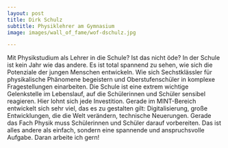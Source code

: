 ```yaml
---
layout: post
title: Dirk Schulz
subtitle: Physiklehrer am Gymnasium
image: images/wall_of_fame/wof-dschulz.jpg

---
```


Mit Physikstudium als Lehrer in die Schule? Ist das nicht öde? 
In der Schule ist kein Jahr wie das andere. Es ist total spannend zu sehen, wie sich die
Potenziale der jungen Menschen entwickeln. Wie sich Sechstklässler für physikalische Phänomene begeistern
und Oberstufenschüler in komplexe Fragestellungen einarbeiten. 
Die Schule ist eine extrem wichtige Gelenkstelle im Lebenslauf, auf die Schülerinnen und Schüler sensibel reagieren. 
Hier lohnt sich jede Investition. Gerade im MINT-Bereich entwickelt sich sehr viel, das es zu gestalten gilt: Digitalisierung,
große Entwicklungen, die die Welt verändern, technische Neuerungen. Gerade das Fach Physik muss Schülerinnen
und Schüler darauf vorbereiten. Das ist alles andere als einfach, sondern eine spannende und anspruchsvolle Aufgabe. 
Daran arbeite ich gern!
